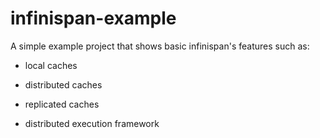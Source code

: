 infinispan-example
==================

A simple example project that shows basic infinispan's features such as:

- local caches

- distributed caches

- replicated caches

- distributed execution framework
